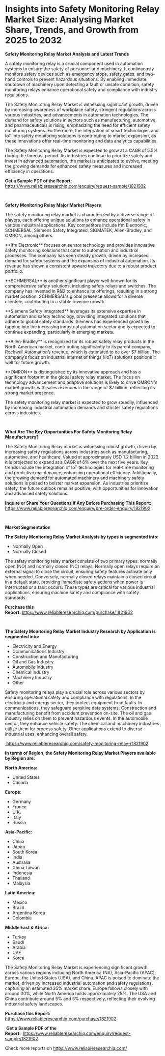 <p><h1>Insights into Safety Monitoring Relay Market Size: Analysing Market Share, Trends, and Growth from 2025 to 2032</h1></p><p><strong>Safety Monitoring Relay Market Analysis and Latest Trends</strong></p>
<p><p>A safety monitoring relay is a crucial component used in automation systems to ensure the safety of personnel and machinery. It continuously monitors safety devices such as emergency stops, safety gates, and two-hand controls to prevent hazardous situations. By enabling immediate shutdown of machinery upon detecting a fault or unsafe condition, safety monitoring relays enhance operational safety and compliance with industry regulations.</p><p>The Safety Monitoring Relay Market is witnessing significant growth, driven by increasing awareness of workplace safety, stringent regulations across various industries, and advancements in automation technologies. The demand for safety solutions in sectors such as manufacturing, automotive, and pharmaceuticals is rising, emphasizing the need for efficient safety monitoring systems. Furthermore, the integration of smart technologies and IoT into safety monitoring solutions is contributing to market expansion, as these innovations offer real-time monitoring and data analytics capabilities.</p><p>The Safety Monitoring Relay Market is expected to grow at a CAGR of 5.5% during the forecast period. As industries continue to prioritize safety and invest in advanced automation, the market is anticipated to evolve, meeting the growing demands for enhanced safety measures and increased efficiency in operations.</p></p>
<p><strong>Get a Sample PDF of the Report:&nbsp;</strong> <a href="https://www.reliableresearchiq.com/enquiry/request-sample/1821902?utm_campaign=1896&utm_medium=2&utm_source=Github&utm_content=ia&utm_term=09042025&utm_id=safety-monitoring-relay">https://www.reliableresearchiq.com/enquiry/request-sample/1821902</a></p>
<p>&nbsp;</p>
<p><strong>Safety Monitoring Relay Major Market Players</strong></p>
<p><p>The safety monitoring relay market is characterized by a diverse range of players, each offering unique solutions to enhance operational safety in various industrial applications. Key competitors include Ifm Electronic, SCHMERSAL, Siemens Safety Integrated, SIGMATEK, Allen-Bradley, and OMRON, among others.</p><p>**Ifm Electronic** focuses on sensor technology and provides innovative safety monitoring solutions that cater to automation and industrial processes. The company has seen steady growth, driven by increased demand for safety systems and the expansion of industrial automation. Its revenue has shown a consistent upward trajectory due to a robust product portfolio.</p><p>**SCHMERSAL** is another significant player well-known for its comprehensive safety solutions, including safety relays and switches. The company has invested in R&D to enhance its offerings, resulting in a strong market position. SCHMERSAL's global presence allows for a diverse clientele, contributing to a stable revenue growth.</p><p>**Siemens Safety Integrated** leverages its extensive expertise in automation and safety technology, providing integrated solutions that adhere to global safety standards. Siemens has experienced growth by tapping into the increasing industrial automation sector and is expected to continue expanding, particularly in emerging markets.</p><p>**Allen-Bradley** is recognized for its robust safety relay products in the North American market, contributing significantly to its parent company, Rockwell Automation’s revenue, which is estimated to be over $7 billion. The company’s focus on industrial internet of things (IIoT) solutions positions it well for future growth.</p><p>**OMRON** is distinguished by its innovative approach and has a significant footprint in the global safety relay market. The focus on technology advancement and adaptive solutions is likely to drive OMRON's market growth, with sales revenues in the range of $7 billion, reflecting its strong market presence.</p><p>The safety monitoring relay market is expected to grow steadily, influenced by increasing industrial automation demands and stricter safety regulations across industries.</p></p>
<p>&nbsp;</p>
<p><strong>What Are The Key Opportunities For Safety Monitoring Relay Manufacturers?</strong></p>
<p><p>The Safety Monitoring Relay market is witnessing robust growth, driven by increasing safety regulations across industries such as manufacturing, automotive, and healthcare. Valued at approximately USD 1.2 billion in 2023, it is projected to expand at a CAGR of 6% over the next five years. Key trends include the integration of IoT technologies for real-time monitoring and predictive maintenance, enhancing operational efficiency. Additionally, the growing demand for automated machinery and machinery safety solutions is poised to bolster market expansion. As industries prioritize safety, the future outlook remains positive, with opportunities for innovation and advanced safety solutions.</p></p>
<p><strong>Inquire or Share Your Questions If Any Before Purchasing This Report:</strong> <a href="https://www.reliableresearchiq.com/enquiry/pre-order-enquiry/1821902?utm_campaign=1896&utm_medium=2&utm_source=Github&utm_content=ia&utm_term=09042025&utm_id=safety-monitoring-relay">https://www.reliableresearchiq.com/enquiry/pre-order-enquiry/1821902</a></p>
<p>&nbsp;</p>
<p><strong>Market Segmentation</strong></p>
<p><strong>The Safety Monitoring Relay Market Analysis by types is segmented into:</strong></p>
<p><ul><li>Normally Open</li><li>Normally Closed</li></ul></p>
<p><p>The safety monitoring relay market consists of two primary types: normally open (NO) and normally closed (NC) relays. Normally open relays require an external signal to close the circuit, ensuring safety features activate only when needed. Conversely, normally closed relays maintain a closed circuit in a default state, providing immediate safety actions when power is interrupted or a fault occurs. These types are critical for various industrial applications, ensuring machine safety and compliance with safety standards.</p></p>
<p><strong>Purchase this Report:&nbsp;</strong><a href="https://www.reliableresearchiq.com/purchase/1821902?utm_campaign=1896&utm_medium=2&utm_source=Github&utm_content=ia&utm_term=09042025&utm_id=safety-monitoring-relay">https://www.reliableresearchiq.com/purchase/1821902</a></p>
<p>&nbsp;</p>
<p><strong>The Safety Monitoring Relay Market Industry Research by Application is segmented into:</strong></p>
<p><ul><li>Electricity and Energy</li><li>Communications Industry</li><li>Construction and Manufacturing</li><li>Oil and Gas Industry</li><li>Automobile Industry</li><li>Chemical Industry</li><li>Machinery Industry</li><li>Other</li></ul></p>
<p><p>Safety monitoring relays play a crucial role across various sectors by ensuring operational safety and compliance with regulations. In the electricity and energy sector, they protect equipment from faults. In communications, they safeguard sensitive data systems. Construction and manufacturing benefit from accident prevention on-site. The oil and gas industry relies on them to prevent hazardous events. In the automobile sector, they enhance vehicle safety. The chemical and machinery industries utilize them for process safety. Other applications extend to diverse industrial uses, enhancing overall safety.</p></p>
<p><a href="https://www.reliableresearchiq.com/safety-monitoring-relay-r1821902?utm_campaign=1896&utm_medium=2&utm_source=Github&utm_content=ia&utm_term=09042025&utm_id=safety-monitoring-relay">&nbsp;https://www.reliableresearchiq.com/safety-monitoring-relay-r1821902</a></p>
<p><strong>In terms of Region, the Safety Monitoring Relay Market Players available by Region are:</strong></p>
<p>
    <p> <strong> North America: </strong>
        <ul>
            <li>United States</li>
            <li>Canada</li>
        </ul>
        </p> 
    <p> <strong> Europe: </strong>
        <ul>
            <li>Germany</li>
            <li>France</li>
            <li>U.K.</li>
            <li>Italy</li>
            <li>Russia</li>
        </ul>
        </p> 
    <p> <strong> Asia-Pacific: </strong>
        <ul>
            <li>China</li>
            <li>Japan</li>
            <li>South Korea</li>
            <li>India</li>
            <li>Australia</li>
            <li>China Taiwan</li>
            <li>Indonesia</li>
            <li>Thailand</li>
            <li>Malaysia</li>
        </ul>
        </p> 
    <p> <strong> Latin America: </strong>
        <ul>
            <li>Mexico</li>
            <li>Brazil</li>
            <li>Argentina Korea</li>
            <li>Colombia</li>
        </ul>
        </p> 
    <p> <strong> Middle East & Africa: </strong>
        <ul>
            <li>Turkey</li>
            <li>Saudi</li>
            <li>Arabia</li>
            <li>UAE</li>
            <li>Korea</li>
        </ul>
    </p>
    </p>
<p><p>The Safety Monitoring Relay Market is experiencing significant growth across various regions including North America (NA), Asia-Pacific (APAC), Europe, the United States (USA), and China. APAC is poised to dominate the market, driven by increased industrial automation and safety regulations, capturing an estimated 35% market share. Europe follows closely with around 30%, while North America holds approximately 25%. The USA and China contribute around 5% and 5% respectively, reflecting their evolving industrial safety landscapes.</p></p>
<p><strong>Purchase this Report: </strong><a href="https://www.reliableresearchiq.com/purchase/1821902?utm_campaign=1896&utm_medium=2&utm_source=Github&utm_content=ia&utm_term=09042025&utm_id=safety-monitoring-relay">https://www.reliableresearchiq.com/purchase/1821902</a></p>
<p>&nbsp;<strong>Get a Sample PDF of the Report:&nbsp;&nbsp;</strong><a href="https://www.reliableresearchiq.com/enquiry/request-sample/1821902?utm_campaign=1896&utm_medium=2&utm_source=Github&utm_content=ia&utm_term=09042025&utm_id=safety-monitoring-relay">https://www.reliableresearchiq.com/enquiry/request-sample/1821902</a></p>
<p><strong></strong></p>
<p>Check more reports on <a href="https://www.reliableresearchiq.com/?utm_campaign=1896&utm_medium=2&utm_source=Github&utm_content=ia&utm_term=09042025&utm_id=safety-monitoring-relay">https://www.reliableresearchiq.com/</a></p>
